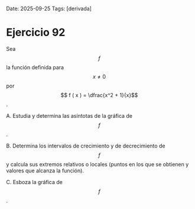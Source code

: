 Date: 2025-09-25
Tags: [derivada]

# Ejercicio 92

 
Sea  $$ f$$   la función definida para  $$ x  \neq  0$$   por  $$ f ( x ) =  \dfrac{x^2 + 1}{x}$$  .

A.    Estudia y determina las asíntotas de la gráfica de  $$ f$$  .

B.    Determina los intervalos de crecimiento y de decrecimiento de  $$ f$$   y calcula sus extremos relativos o locales (puntos en los que se obtienen y valores que alcanza la función).

C.    Esboza la gráfica de  $$ f$$  .

